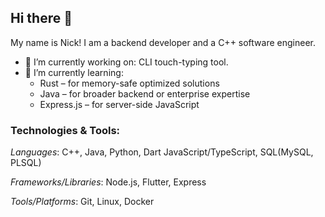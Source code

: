 ## Hi there 👋
My name is Nick! I am a backend developer and a C++ software engineer.

- 🔭 I’m currently working on: CLI touch-typing tool.
- 🌱 I’m currently learning:
  - Rust – for memory-safe optimized solutions
  - Java – for broader backend or enterprise expertise
  - Express.js – for server-side JavaScript

### Technologies & Tools:

*Languages*: C++, Java, Python, Dart JavaScript/TypeScript, SQL(MySQL, PLSQL)

*Frameworks/Libraries*: Node.js, Flutter, Express

*Tools/Platforms*: Git, Linux, Docker

